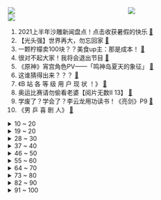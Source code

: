 <div >
	<a style="float:left;width:55%;" href = "https://github.com/anuraghazra/github-readme-stats">
	 <img src = "https://github-readme-stats.vercel.app/api?username=iuuuuuaena&theme=buefy&show_icons=true"/>
	</a>
	<a  style="float:right;width:45%" href = "https://github.com/anuraghazra/github-readme-stats">
	 <img  src="https://github-readme-stats.vercel.app/api/top-langs/?username=anuraghazra&layout=compact"/>
	</a>
	</div>

[![](https://img.shields.io/badge/jxd-@jxdgogogo.xyz-yellowgreen.svg)](https://www.jxdgogogo.xyz)<br>
1. 2021上半年沙雕新闻盘点！点击收获暑假的快乐 [:link:](//www.bilibili.com/video/BV11Q4y1f7EB) <br>
2. 【光头强】世界再大，勿忘回家 [:link:](//www.bilibili.com/video/BV1vM4y1N79U) <br>
3. 一颗柠檬卖100块？？美食up主：那是成本！ [:link:](//www.bilibili.com/video/BV1vq4y1Q7TC) <br>
4. 很对不起大家！我将会退出节目 [:link:](//www.bilibili.com/video/BV1CQ4y1f7dA) <br>
5. 《原神》宵宫角色PV——「鸣神岛夏天的象征」 [:link:](//www.bilibili.com/video/BV1Dq4y1D7cr) <br>
6. 这谁猜得出来？？？ [:link:](//www.bilibili.com/video/BV1Bq4y1n7VU) <br>
7. 《B 站 各 等 级 用 户 现 状 ！》 [:link:](//www.bilibili.com/video/BV1t64y1B7Kz) <br>
8. 奥运比赛请勿偷看老婆【阅片无数Ⅱ 13】 [:link:](//www.bilibili.com/video/BV1fq4y1X7bX) <br>
9. 学废了？学会了？李云龙用功读书！《亮剑》P9 [:link:](//www.bilibili.com/video/BV1B64y1B7La) <br>
10. 《男 乒 喜 剧 人》 [:link:](//www.bilibili.com/video/BV1sQ4y1f76T) <br>
<details>
<summary>10 ~ 20</summary>

11. 该视频全方位展示了监狱生活 [:link:](//www.bilibili.com/video/BV1So4y1S7wZ) <br>
12. 好家伙，奥运夺金有你们一半… [:link:](//www.bilibili.com/video/BV1H3411r7Bc) <br>
13. 靠谱盘点129：无敌！RNG9连胜直面宿敌BLG，xiaohu：我和Doinb一个套路 [:link:](//www.bilibili.com/video/BV1Uh411q7ko) <br>
14. 四川监狱发布“招生宣传片” [:link:](//www.bilibili.com/video/BV1aM4y1N7s4) <br>
15. C4炸弹+复活赛=？？？ 【C4快乐阴人流#22】 [:link:](//www.bilibili.com/video/BV12A411P7GZ) <br>
16. 我的视频居然被吴亦凡的铁粉们集体举报了？！ [:link:](//www.bilibili.com/video/BV1so4y1S7DC) <br>
17. 【家有儿女】听妈妈的话 [:link:](//www.bilibili.com/video/BV1Ah411679b) <br>
18. 东 奥 观 众 现 状 [:link:](//www.bilibili.com/video/BV1d341167DU) <br>
19. 【warma翻唱】她追逐着月光的尽头 [:link:](//www.bilibili.com/video/BV1654y17773) <br>
</details>
<details>
<summary>19 ~ 20</summary>

20. 刘国梁：谁打哭爱酱，就去给我哄！！！ [:link:](//www.bilibili.com/video/BV1W44y117AQ) <br>
21. 中 国 有 嘻 瓜 [:link:](//www.bilibili.com/video/BV1aA411P79n) <br>
22. 这就是明日方舟新限定池子的爆率吗？爱了爱了 [:link:](//www.bilibili.com/video/BV1bo4y1S7XJ) <br>
23. 《明日方舟》EP - Y1K [:link:](//www.bilibili.com/video/BV1kq4y1p7ed) <br>
24. 【明日方舟】“多索雷斯假日”DH-S/EX平民全关卡低配攻略！阵容平民+低练度+语音详解的愉悦攻略！《明日方舟》|魔法Zc目录 [:link:](//www.bilibili.com/video/BV1eh411q7NT) <br>
25. 卧底吴亦凡群成管理员，把群解散了 [:link:](//www.bilibili.com/video/BV1xQ4y1f7Wm) <br>
26. 【罗小黑战记·众生之门篇】配音花絮 [:link:](//www.bilibili.com/video/BV1554y177Sf) <br>
27. 【罗翔】蹭网到底违不违法？偷流量也算盗窃吗？ [:link:](//www.bilibili.com/video/BV1e54y1773c) <br>
28. 【互动视频】选择角色，结局由你来定！ [:link:](//www.bilibili.com/video/BV1vb4y1r7cg) <br>
</details>
<details>
<summary>28 ~ 30</summary>

29. 【一猩期#1】我一周的生活！ [:link:](//www.bilibili.com/video/BV1Sg411776y) <br>
30. 使命最后一次召唤 [:link:](//www.bilibili.com/video/BV1yg41177Ep) <br>
31. 现抓现吃、新鲜无比，钓鱿鱼你不能惯着它 [:link:](//www.bilibili.com/video/BV1iQ4y1f7nC) <br>
32. 聊 天 结 束 [:link:](//www.bilibili.com/video/BV1Jv411J7XA) <br>
33. 听说加拿大同胞吴亦凡被抓，我有话想说 [:link:](//www.bilibili.com/video/BV1Pb4y1z7EC) <br>
34. 降落伞发明前人们是如何跳伞的？ [:link:](//www.bilibili.com/video/BV1no4y1S729) <br>
35. 《⚡️悲 剧 之 王⚡️》 [:link:](//www.bilibili.com/video/BV1k44y117E8) <br>
36. 【焦耳刑天\国产特摄】《焦耳刑天》第一集 [:link:](//www.bilibili.com/video/BV1YQ4y1f7vj) <br>
37. b站网友写诗，一首比一首离谱! ! [:link:](//www.bilibili.com/video/BV1cy4y1L7vs) <br>
</details>
<details>
<summary>37 ~ 40</summary>

38. papi酱不定期更新的短篇合集——7月 [:link:](//www.bilibili.com/video/BV1F3411r7V7) <br>
39. 【时光代理人动画手书】OverThink [:link:](//www.bilibili.com/video/BV1t64y1B7JE) <br>
40. 奶奶拿出放馊的粥给我吃，对她来说这已经是家里最好吃的食物了 [:link:](//www.bilibili.com/video/BV1Q64y1W7yt) <br>
41. 【岚少实况】IB（更新P6）【恐怖美术馆】 [:link:](//www.bilibili.com/video/BV1GA411P7qK) <br>
42. 双 雄 4：赌 上 全 部 的 国 服 之 战 [:link:](//www.bilibili.com/video/BV1rh411q7NN) <br>
43. 辅场之瑶妹生存指南 1.0 [:link:](//www.bilibili.com/video/BV1VU4y1J7RV) <br>
44. 和小文哥在舟山吃到了最新鲜的梭子蟹，这里简直是吃海鲜的天堂 [:link:](//www.bilibili.com/video/BV1ky4y157PB) <br>
45. 猫咖里竟然有狗？ [:link:](//www.bilibili.com/video/BV1Ug41177MY) <br>
46. “我来告诉你女孩子是什么样！“【国家队女子混剪】 [:link:](//www.bilibili.com/video/BV1Ah41167Ab) <br>
</details>
<details>
<summary>46 ~ 50</summary>

47. 罗老师科普 吴亦凡应该判多少年？一个赞多一年 守护最好的凣凣 [:link:](//www.bilibili.com/video/BV133411r7FT) <br>
48. 王思聪的服务器 跑分世界第四 [:link:](//www.bilibili.com/video/BV1z54y177iw) <br>
49. 【稻妻】穷开心 这稻妻是呆不下去了 [:link:](//www.bilibili.com/video/BV1E64y1B7xU) <br>
50. 👴的很大，构成诈骗吗【璃月法考06】 [:link:](//www.bilibili.com/video/BV11Q4y1f7mg) <br>
51. 当年火遍全网的大鱼吃小鱼游戏，最好玩的版本是什么？？ [:link:](//www.bilibili.com/video/BV1eb4y1z7J3) <br>
52. 绝了！！奥运会狠狠修正了我的审美！！女性本就有千万种风采！！【东京奥运会女子群像】 [:link:](//www.bilibili.com/video/BV17M4y1N77w) <br>
53. 国外专业音乐人如何评价林俊杰？ [:link:](//www.bilibili.com/video/BV1Z44y117DA) <br>
54. “既没有水花，也听不到什么声音。” [:link:](//www.bilibili.com/video/BV1cg411j7qK) <br>
55. 你见过会自杀的最终BOSS吗?！动作武侠巅峰之作《流星蝴蝶剑》 [:link:](//www.bilibili.com/video/BV1qb4y1z7LZ) <br>
</details>
<details>
<summary>55 ~ 60</summary>

56. 【NCT】Cover｜RENJUN, XIAOJUN - 永不失联的爱 (Unbreakable Love) (Eric周兴哲) [:link:](//www.bilibili.com/video/BV1pU4y1J7Ng) <br>
57. 电 竞 维 塔 司 [:link:](//www.bilibili.com/video/BV1qM4y1N7Ti) <br>
58. 【猛男舞团】我们不做人了！ [:link:](//www.bilibili.com/video/BV1xP4y1W7ct) <br>
59. 给180亿才播！东京奥运会最赚钱的项目？ [:link:](//www.bilibili.com/video/BV1Tb4y167hv) <br>
60. 太寒心！男子赴郑州救灾回广州被骂带回病毒，自费隔离哭着发视频：不要再谩骂和攻击了！ 你愿意给这位志愿者点鼓励和安慰吗？ [:link:](//www.bilibili.com/video/BV1Mf4y1L7v3) <br>
61. 奥运会游泳倒数第一人，他差点淹死在泳池里，却赢得所有人的掌声 [:link:](//www.bilibili.com/video/BV1tL411n71e) <br>
62. 爆⚡爆⚡爆⚡爆 [:link:](//www.bilibili.com/video/BV1g3411r7HK) <br>
63. 听说，有人想劫狱？ [:link:](//www.bilibili.com/video/BV1VU4y1n73Q) <br>
64. 初中辍学之后，被社会毒打的15年！ [:link:](//www.bilibili.com/video/BV1uv411J71h) <br>
</details>
<details>
<summary>64 ~ 70</summary>

65. 杀疯了！！你可以永远相信国家队的眼光！！ [:link:](//www.bilibili.com/video/BV1po4y1S7B6) <br>
66. 甜死人不偿命！全员大可爱，难怪能火爆全球！现象级韩剧《孤单又灿烂的神：鬼怪 》第二期 [:link:](//www.bilibili.com/video/BV1U64y1i7eD) <br>
67. 全网最臭“幸运”大转盘，摇到哪个吃哪个！ [:link:](//www.bilibili.com/video/BV1Bg41177ng) <br>
68. 《 吴 亦 凡 粉 丝 现 状 》 [:link:](//www.bilibili.com/video/BV1j64y1B7Jw) <br>
69. 【MMD】摩拉克斯，请好好地看着我~ [:link:](//www.bilibili.com/video/BV1pq4y1p7T6) <br>
70. 细读经典：AK论斤卖，坦克6送1，一个军火贩子的自白，深扒人性的高分片《战争之王》 [:link:](//www.bilibili.com/video/BV1XA411A7BN) <br>
71. 独家追问蹲过局子的人，吴亦凡的待遇超乎想象 [:link:](//www.bilibili.com/video/BV1gv411J7EY) <br>
72. 生命倒计时，每天都咳嗽被痰憋醒，告诉你我为什么放弃换肺 [:link:](//www.bilibili.com/video/BV1vP4y1x7x7) <br>
73. 中国首位田径归化选手郑妮娜力 为加入中国国籍曾被停赛三年 [:link:](//www.bilibili.com/video/BV1Tq4y1Q7L4) <br>
</details>
<details>
<summary>73 ~ 80</summary>

74. 评分9.9！十年前的奇迹！《魔法少女小圆》名场面TOP10大盘点！ [:link:](//www.bilibili.com/video/BV1bf4y1V7tp) <br>
75. 欧 美 看 守 所 [:link:](//www.bilibili.com/video/BV1Ho4y1S7gj) <br>
76. 吃一条上百年的老妖怪“巨大冰湖鳗”，帅小伙评价极高，满分推荐 [:link:](//www.bilibili.com/video/BV1Gy4y1L7us) <br>
77. 大学在外租房，碰到一个令我害怕的房东！！！！ [:link:](//www.bilibili.com/video/BV1Zo4y1S7eQ) <br>
78. 吴亦凡让我知道，我曾经是多么狭隘！ [:link:](//www.bilibili.com/video/BV1Mq4y1Q7fn) <br>
79. 《晚 餐 小 铺》 [:link:](//www.bilibili.com/video/BV1hU4y1J7Mw) <br>
80. 中国金牌总数反超美国，但美国依然排第一，《纽约时报》急了：“中国运动员只是无情的夺金机器！” 老双标了 [:link:](//www.bilibili.com/video/BV1hM4y1N7Sn) <br>
81. 越   共   捕   获   器 [:link:](//www.bilibili.com/video/BV1rb4y1r7gn) <br>
82. 像不像玩游戏时的你 [:link:](//www.bilibili.com/video/BV1mf4y1G78V) <br>
</details>
<details>
<summary>82 ~ 90</summary>

83. “国产软件真牛皮”这句话我已经说累了，你自己点开看吧！ [:link:](//www.bilibili.com/video/BV17P4y1x7qP) <br>
84. 加油小仙化妆之后翻唱《不该用情》，是不是看不出来生过病啦？ [:link:](//www.bilibili.com/video/BV1Xq4y1D7vr) <br>
85. 第一次尝试自制“土耳其烤肉”，滋滋冒油，四伯坚持把机器留下来 [:link:](//www.bilibili.com/video/BV19g41177hq) <br>
86. 我的世界，但是你可以自定义任何矿物! [:link:](//www.bilibili.com/video/BV1n3411r7H1) <br>
87. 【白敬亭】白鸽们，七周岁生日快乐 [:link:](//www.bilibili.com/video/BV1Xh411z7cB) <br>
88. 我买了网文男主们的香水...这就是S级信息素的味道吗？无性别小众香水推荐 [:link:](//www.bilibili.com/video/BV1Xy4y1578j) <br>
89. 再次感谢大家的支持🙏我的中文还有很多空间能进步 #羽毛球##安赛龙##东京奥运会# [:link:](//www.bilibili.com/video/BV1v54y177cy) <br>
90. 当你可以用TNT合成装备！ [:link:](//www.bilibili.com/video/BV1ab4y1r7vR) <br>
91. 赛程过半，日本“复苏奥运会”的国运赌输了 [:link:](//www.bilibili.com/video/BV1Y64y1B7Ta) <br>
</details>
<details>
<summary>91 ~ 100</summary>

92. 逸语道破：法律面前无顶流 深度剖析流量经济的运行与治理 [:link:](//www.bilibili.com/video/BV1wo4y1D7as) <br>
93. 当你说话声音越大就能「飞得越高」！！ [:link:](//www.bilibili.com/video/BV1aL411E7Ef) <br>
94. 一天30根烟，他又得了肺癌 [:link:](//www.bilibili.com/video/BV1Xh411z7f8) <br>
95. 【不止游戏】游戏中那些性感的魅魔，究竟是何种生物？ [:link:](//www.bilibili.com/video/BV1k64y1W7Wb) <br>
96. 《西 游 无 间 道》 [:link:](//www.bilibili.com/video/BV1mM4y1N7KL) <br>
97. 这就是东京湾的水！运动员上岸后发现身上爬小虫 [:link:](//www.bilibili.com/video/BV1U44y117SX) <br>
98. 【原神】原神x超级变变变 [:link:](//www.bilibili.com/video/BV1Df4y1G7ie) <br>
99. 《寄 后 赛》 [:link:](//www.bilibili.com/video/BV1Aq4y1Q7uS) <br>
100. 我是来揍你的｜高燃踩点 [:link:](//www.bilibili.com/video/BV18o4y1S7gP) <br>
</details>
